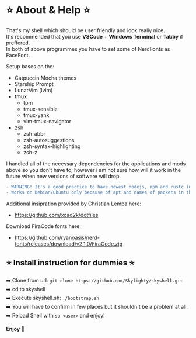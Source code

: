 # ⭐ About & Help ⭐

That's my shell which should be user friendly and look really nice.  
It's recommended that you use **VSCode** + **Windows Terminal** or **Tabby** if preffered.  
In both of above programmes you have to set some of NerdFonts as FaceFont.  

Setup bases on the:
* Catpuccin Mocha themes
* Starship Prompt
* LunarVim (lvim) 
* tmux
    * tpm
    * tmux-sensible
    * tmux-yank
    * vim-tmux-navigator
* zsh
    * zsh-abbr
    * zsh-autosuggestions
    * zsh-syntax-highlighting
    * zsh-z


I handled all of the necessary dependencies for the applications and mods above so you don't have to, however i am not sure how will it work in the future when new versions of software will drop.

```diff
- WARNING! It's a good practice to have newest nodejs, npm and rustc installed, because the dependencies are really picky here - look for the problems there at first.
- Works on Debian/Ubuntu only because of apt and names of packets in these OSes.
```

Additional insipration provided by Christian Lempa here:
- https://github.com/xcad2k/dotfiles

Download FiraCode fonts here:
- https://github.com/ryanoasis/nerd-fonts/releases/download/v2.1.0/FiraCode.zip


## ⭐ Install instruction for dummies ⭐ 

➡️ Clone from url: `git clone https://github.com/Skylighty/skyshell.git`  
➡️ cd to skyshell  
➡️ Execute skyshell.sh: `./bootstrap.sh`  
➡️ You will have to confirm in few places but it shouldn't be a problem at all.  
➡️ Reload Shell with `su <user>` </user>and enjoy!  

**Enjoy 💋**